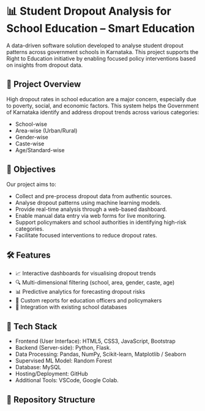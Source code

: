 # 📊 Student Dropout Analysis for School Education – Smart Education

A data-driven software solution developed to analyse student dropout patterns across government schools in Karnataka. This project supports the Right to Education initiative by enabling focused policy interventions based on insights from dropout data.

## 🏫 Project Overview

High dropout rates in school education are a major concern, especially due to poverty, social, and economic factors. This system helps the Government of Karnataka identify and address dropout trends across various categories:

- School-wise
- Area-wise (Urban/Rural)
- Gender-wise
- Caste-wise
- Age/Standard-wise

## 🎯 Objectives

Our project aims to:

- Collect and pre-process dropout data from authentic sources.
- Analyse dropout patterns using machine learning models.
- Provide real-time analysis through a web-based dashboard.
- Enable manual data entry via web forms for live monitoring.
- Support policymakers and school authorities in identifying high-risk categories.
- Facilitate focused interventions to reduce dropout rates.


## 🛠️ Features

- 📈 Interactive dashboards for visualising dropout trends
- 🔍 Multi-dimensional filtering (school, area, gender, caste, age)
- 📊 Predictive analytics for forecasting dropout risks
- 📝 Custom reports for education officers and policymakers
- 🔗 Integration with existing school databases


## 🧰 Tech Stack

- Frontend (User Interface): HTML5, CSS3, JavaScript, Bootstrap
- Backend (Server-side): Python, Flask.
- Data Processing: Pandas, NumPy, Scikit-learn, Matplotlib / Seaborn
- Supervised ML Model: Random Forest
- Database: MySQL
- Hosting/Deployment: GitHub
- Additional Tools: VSCode, Google Colab.


## 📂 Repository Structure
